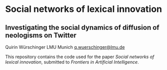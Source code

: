 # Social networks of lexical innovation
## Investigating the social dynamics of diffusion of neologisms on Twitter

Quirin Würschinger
LMU Munich
q.wuerschinger@lmu.de

This repository contains the code used for the paper _Social networks of lexical innovation_, submitted to _Frontiers in Artificial Intelligence_.

